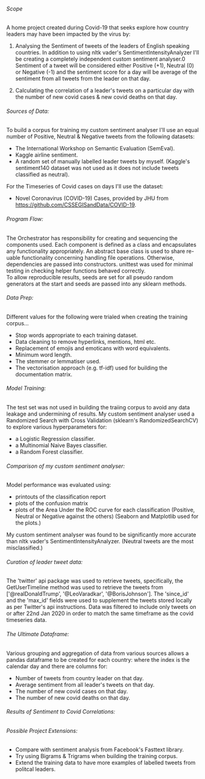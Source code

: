 ###### Scope

A home project created during Covid-19 that seeks explore how country leaders may have been impacted by the virus by:

1. Analysing the Sentiment of tweets of the leaders of English speaking countries.
In addition to using nltk vader's SentimentIntensityAnalyzer I'll be creating a completely independent custom sentiment analyser.0
Sentiment of a tweet will be considered either Positive (+1), Neutral (0) or Negative (-1)
and the sentiment score for a day will be average of the sentiment from all tweets from the leader on that day.

2. Calculating the correlation of a leader's tweets on a particular day with the number of new covid cases & new covid deaths on that day.

###### Sources of Data:

To build a corpus for training my custom sentiment analyser I'll use an equal number of Positive, Neutral & Negative tweets from the following datasets:
* The International Workshop on Semantic Evaluation (SemEval).
* Kaggle airline sentiment.
* A random set of manually labelled leader tweets by myself.
(Kaggle's sentiment140 dataset was not used as it does not include tweets classified as neutral).

For the Timeseries of Covid cases on days I'll use the dataset:
* Novel Coronavirus (COVID-19) Cases, provided by JHU from https://github.com/CSSEGISandData/COVID-19.

###### Program Flow:

The Orchestrator has responsibility for creating and sequencing the components used.
Each component is defined as a class and encapsulates any functionality appropriately.
An abstract base class is used to share re-uable functionality concerning handling file operations. 
Otherwise, dependencies are passed into constructors. unittest was used for minimal testing in checking helper functions behaved correctly.  
To allow reproducible results, seeds are set for all pseudo random generators at the start and seeds are passed into any sklearn methods.

###### Data Prep:

Different values for the following were trialed when creating the training corpus...
* Stop words appropriate to each training dataset.
* Data cleaning to remove hyperlinks, mentions, html etc.
* Replacement of emojis and emoticans with word equivalents.
* Minimum word length.
* The stemmer or lemmatiser used. 
* The vectorisation approach (e.g. tf-idf) used for building the documentation matrix.

###### Model Training:
The test set was not used in building the traiing corpus to avoid any data leakage and undermining of results.
My custom sentiment analyser used a Randomized Search with Cross Validation (sklearn's RandomizedSearchCV) to explore various hyperparameters for:
* a Logistic Regression classifier.
* a Multinomial Naive Bayes classifier.
* a Random Forest classifier.

###### Comparison of my custom sentiment analyser:

Model performance was evaluated using:
* printouts of the classification report
* plots of the confusion matrix
* plots of the Area Under the ROC curve for each classification (Positive, Neutral or Negative against the others)
(Seaborn and Matplotlib used for the plots.)

My custom sentiment analyser was found to be significantly more accurate than nltk vader's SentimentIntensityAnalyzer.
(Neutral tweets are the most misclassified.) 

###### Curation of leader tweet data:

The 'twitter' api package was used to retrieve tweets, specifically, the GetUserTimeline method was used to retrieve the tweets from ['@realDonaldTrump', '@LeoVaradkar', '@BorisJohnson'].
The 'since_id' and the 'max_id' fields were used to supplement the tweets stored locally as per Twitter's api instructions.
Data was filtered to include only tweets on or after 22nd Jan 2020 in order to match the same timeframe as the covid timeseries data.

###### The Ultimate Dataframe:

Various grouping and aggregation of data from various sources allows a pandas dataframe to be created for each country: 
where the index is the calendar day and there are columns for:
* Number of tweets from country leader on that day.
* Average sentiment from all leader's tweets on that day.
* The number of new covid cases on that day.
* The number of new covid deaths on that day.

###### Results of Sentiment to Covid Correlations:


###### Possible Project Extensions:

* Compare with sentiment analysis from Facebook's Fasttext library.
* Try using Bigrams & Trigrams when building the training corpus.
* Extend the training data to have more examples of labelled tweets from politcal leaders.


